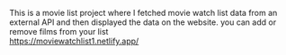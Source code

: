 This is a movie list project where I fetched movie watch list data from an external API and then displayed the data on the website. you can add or remove films from your list  
https://moviewatchlist1.netlify.app/                    
 
